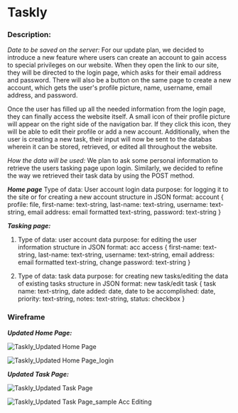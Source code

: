 # Taskly

### **Description:**
*Date to be saved on the server:* For our update plan, we decided to introduce a new feature where users can create an account to gain access to special privileges on our website. When they open the link to our site, they will be directed to the login page, which asks for their email address and password. There will also be a button on the same page to create a new account, which gets the user's profile picture, name, username, email address, and password.

Once the user has filled up all the needed information from the login page, they can finally access the website itself. A small icon of their profile picture will appear on the right side of the navigation bar. If they click this icon, they will be able to edit their profile or add a new account. Additionally, when the user is creating a new task, their input will now be sent to the   databas wherein it can be stored, retrieved, or edited all throughout the website.

*How the data will be used:* We plan to ask some personal information to retrieve the users tasking page upon login. Similarly, we decided to refine the way we retrieved their task data by using the POST method.

**_Home page_**
Type of data: User account login data
purpose: for logging it to the site or for creating a new account
structure in JSON format:
  account {
    profile: file,
    first-name: text-string,
    last-name: text-string,
    username: text-string,
    email address: email formatted text-string,
    password: text-string
  }

**_Tasking page:_**
1. Type of data: user account data
purpose: for editing the user information
structure in JSON format:
	acc access {
    first-name: text-string,
    last-name: text-string,
    username: text-string,
    email address: email formatted text-string,
    change password: text-string
  }

2. Type of data: task data
purpose: for creating new tasks/editing the data of existing tasks
structure in JSON format:
	new task/edit task {
		task name: text-string,
		date added: date,
		date to be accomplished: date,
		priority: text-string,
		notes: text-string,
		status: checkbox
  }


### **Wireframe**

**_Updated Home Page:_**

![Taskly_Updated Home Page](https://github.com/user-attachments/assets/698e2a9e-ed31-4158-95c7-f9fa5aaccf38)

![Taskly_Updated Home Page_login](https://github.com/user-attachments/assets/bf672413-cf54-42d7-96c7-9b67501f0b7e)

**_Updated Task Page:_**

![Taskly_Updated Task Page](https://github.com/user-attachments/assets/1ed70a0a-e338-4674-ba9e-0d3a6d441dfa)

![Taskly_Updated Task Page_sample Acc Editing](https://github.com/user-attachments/assets/97a82669-b75a-4094-95ea-3a2aa6fe954b)
